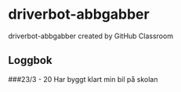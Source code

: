 # driverbot-abbgabber
driverbot-abbgabber created by GitHub Classroom


## Loggbok
###23/3 - 20
Har byggt klart min bil på skolan
